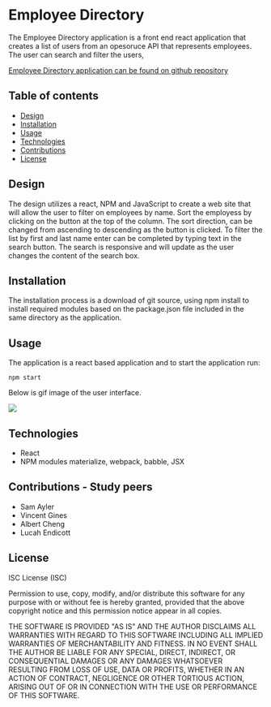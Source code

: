 # Employee Directory

The Employee Directory application is a front end react application that creates a list of users from an opesoruce API that represents employees. The user can search and filter the users,

[Employee Directory application can be found on github repository ](https://github.com/ktywelch/Employee-Directory.git)

## Table of contents
* [Design](#Design)
* [Installation](#Installation)
* [Usage](#Usage)
* [Technologies](#Technologies)
* [Contributions](#Contributions)
* [License](#License)

## Design
The design utilizes a react, NPM and JavaScript to create a web site that will  allow the user to filter on employees by name. Sort the employess by clicking on the button at the top of the column. The sort direction, can be changed from ascending to descending as the button is clicked. To filter the list by first and last name enter can be completed by typing text in the search button. The search is responsive and will update as the user changes the content of the search box.

## Installation
The installation process is a download of git source, using npm install to install required modules based on the package.json file included in the same directory as the application.

## Usage
The application is a react based application and to start the application run:

``` npm start ```

Below is  gif image of the user interface.

![](./public/images/fitness.gif)


## Technologies
* React 
* NPM modules materialize, webpack, babble, JSX


## Contributions - Study peers
* Sam Ayler
* Vincent Gines
* Albert Cheng
* Lucah Endicott

## License
ISC License (ISC)


Permission to use, copy, modify, and/or distribute this software for any purpose with or without fee is hereby granted, provided that the above copyright notice and this permission notice appear in all copies.

THE SOFTWARE IS PROVIDED "AS IS" AND THE AUTHOR DISCLAIMS ALL WARRANTIES WITH REGARD TO THIS SOFTWARE INCLUDING ALL IMPLIED WARRANTIES OF MERCHANTABILITY AND FITNESS. IN NO EVENT SHALL THE AUTHOR BE LIABLE FOR ANY SPECIAL, DIRECT, INDIRECT, OR CONSEQUENTIAL DAMAGES OR ANY DAMAGES WHATSOEVER RESULTING FROM LOSS OF USE, DATA OR PROFITS, WHETHER IN AN ACTION OF CONTRACT, NEGLIGENCE OR OTHER TORTIOUS ACTION, ARISING OUT OF OR IN CONNECTION WITH THE USE OR PERFORMANCE OF THIS SOFTWARE.
